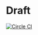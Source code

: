 # Draft

[![Circle CI](https://circleci.com/gh/iamliamnorton/draft.png?style=shield)](https://circleci.com/gh/iamliamnorton/draft)
